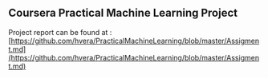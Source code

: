 ## Coursera Practical Machine Learning Project

Project report can be found at :  [https://github.com/hvera/PracticalMachineLearning/blob/master/Assigment.md](https://github.com/hvera/PracticalMachineLearning/blob/master/Assigment.md)